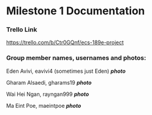 
# Milestone 1 Documentation

### Trello Link
https://trello.com/b/Ctr0GQnf/ecs-189e-project

### Group member names, usernames and photos:
Eden Avivi, eavivi4 (sometimes just Eden)
***photo***

Gharam Alsaedi, gharams19
***photo***

Wai Hei Ngan, rayngan999 
***photo***

Ma Eint Poe, maeintpoe
***photo***

